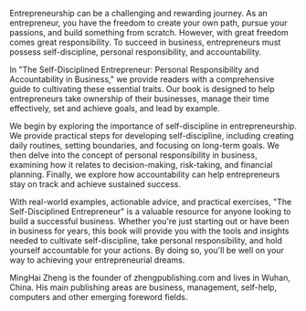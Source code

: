 
Entrepreneurship can be a challenging and rewarding journey. As an entrepreneur, you have the freedom to create your own path, pursue your passions, and build something from scratch. However, with great freedom comes great responsibility. To succeed in business, entrepreneurs must possess self-discipline, personal responsibility, and accountability.

In "The Self-Disciplined Entrepreneur: Personal Responsibility and Accountability in Business," we provide readers with a comprehensive guide to cultivating these essential traits. Our book is designed to help entrepreneurs take ownership of their businesses, manage their time effectively, set and achieve goals, and lead by example.

We begin by exploring the importance of self-discipline in entrepreneurship. We provide practical steps for developing self-discipline, including creating daily routines, setting boundaries, and focusing on long-term goals. We then delve into the concept of personal responsibility in business, examining how it relates to decision-making, risk-taking, and financial planning. Finally, we explore how accountability can help entrepreneurs stay on track and achieve sustained success.

With real-world examples, actionable advice, and practical exercises, "The Self-Disciplined Entrepreneur" is a valuable resource for anyone looking to build a successful business. Whether you're just starting out or have been in business for years, this book will provide you with the tools and insights needed to cultivate self-discipline, take personal responsibility, and hold yourself accountable for your actions. By doing so, you'll be well on your way to achieving your entrepreneurial dreams.

MingHai Zheng is the founder of zhengpublishing.com and lives in Wuhan, China. His main publishing areas are business, management, self-help, computers and other emerging foreword fields.
